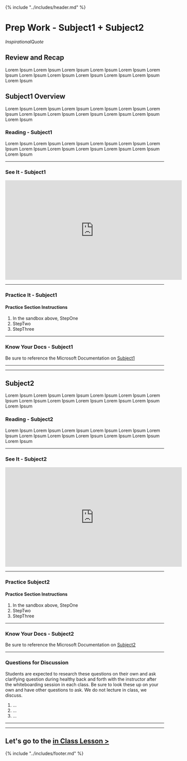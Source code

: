 {% include "../includes/header.md" %}

# Prep Work - Subject1 + Subject2

*InspirationalQuote*

## Review and Recap
<!-- Quickly cover the last prep work and how it bring the student to these new topics. Remember to guide their learning experience and move them through fluidly. The student is our customer and we must create a wonderful user experience for them.  -->

Lorem Ipsum Lorem Ipsum Lorem Ipsum Lorem Ipsum Lorem Ipsum Lorem Ipsum
Lorem Ipsum Lorem Ipsum Lorem Ipsum Lorem Ipsum Lorem Ipsum Lorem Ipsum

<!-- ## Prep For Your Career: TASKorHABITtoCREATE-->

<!-- ### Why it's Important -->
<!-- This section is meant to develop our student soft-skills or daily routine to make them more value to future employers. Things like books to read, apps to build, youTubers to follow, learning habits, agile approaches, etc. This is where we give them a background to the history or common practice in the industry. We must remember they have no idea how the tech world works and many haven't had a professional job before. -->

<!-- Give them the why behind the ACTION ITEM they're about to do. -->

<!-- ### Action Item -->
<!-- This is a specific task they can do NOW. It needs to be small and make them feel they are actually contributing to the their career, LinkedIn profile update, follow people on Medium, youTube, GitHub, Reddit, Hackernews, etc...  -->
<!-- Lorem Ipsum Lorem Ipsum Lorem Ipsum Lorem Ipsum Lorem Ipsum Lorem -->

<!-- ## Hear it from a Grad - TOPIC -->

<!-- ### Question: The question...? -->

<!-- As we develop our curriculum, we not only want to teach hard-skills but also soft-skill and confidence. We connect with humans and the more we use our graduates to support current students the more successful they should be in the future. As ACA grows, we should include a short video clip of a grad being asked a question about the TOPIC. This will bring to the student context to the what their doing and why its important. Again, always instilling confidence!! -->

<!-- <iframe width="560" height="315" src="https://www.youtube.com/embed/XQu8TTBmGhA" frameborder="0" allow="autoplay; encrypted-media" allowfullscreen></iframe> -->

## Subject1 Overview

<!-- In the overview, students should see the why of what they're about to learn about. This is the place for you to use metaphors or familiar everyday objects to relate the abstract computer concept to. Here is where we will tell the students the "WHY" behind what they're about to read and learn about. Then we'll give them an overview of the material, sort of a "Big Picture" of the new concept so they can go in with a context of the very NEW material.-->
Lorem Ipsum Lorem Ipsum Lorem Ipsum Lorem Ipsum Lorem Ipsum Lorem Ipsum
Lorem Ipsum Lorem Ipsum Lorem Ipsum Lorem Ipsum Lorem Ipsum Lorem Ipsum

### Reading - Subject1

<!-- Give them something to read in your words, as if you were talking to them about the topic. Within the reading you can link to a few articles: Medium, Wikipedia, Microsoft, CSS-Tricks, W3S, MozillaDev, etc... anything that can help give more perspective on the subject.  -->
Lorem Ipsum Lorem Ipsum Lorem Ipsum Lorem Ipsum Lorem Ipsum Lorem Ipsum
Lorem Ipsum Lorem Ipsum Lorem Ipsum Lorem Ipsum Lorem Ipsum Lorem Ipsum

******

### See It - Subject1

<!-- This should be a clear, decent quality, non-lame video that helps visually explain and teach the concept. It can come from youTube as long as it doesn't go to another code school. Eventually all video content should come from ACA. REPLACE the VIDEO PLACE HOLDER BELOW with the iframe from youTube or Vimeo-->
<iframe width="560" height="315" src="https://www.youtube.com/embed/XQu8TTBmGhA" frameborder="0" allow="autoplay; encrypted-media" allowfullscreen></iframe>

******

### Practice It - Subject1
<!-- Insert an iframe of a DotNet Fiddle, CodePen, or Repl.it with  pre-built code block(s) for the student to begin tinkering with quickly. The Code Sandbox should eventually be moved over to be owned by ACA. -->

#### Practice Section Instructions

<!-- In the sandbox above you will do x, y, z. Give the students starter instructions to get them in to the code more quickly. Remember, they're very young and you will need to guide them a little more to get them going. -->

1. In the sandbox above, StepOne
1. StepTwo
1. StepThree

******

### Know Your Docs - Subject1
<!-- Link to the docs that cover this concept -->

Be sure to reference the Microsoft Documentation on [Subject1](https://docs.microsoft.com/en-us/dotnet/)

******
******

## Subject2

<!-- In the overview, students should see the why of what they're about to learn about. This is the place for you to use metaphors or familiar everyday objects to relate the abstract computer concept to. Here is where we will tell the students the "WHY" behind what they're about to read and learn about. Then we'll give them an overview of the material, sort of a "Big Picture" of the new concept so they can go in with a context of the very NEW material.-->
Lorem Ipsum Lorem Ipsum Lorem Ipsum Lorem Ipsum Lorem Ipsum Lorem Ipsum
Lorem Ipsum Lorem Ipsum Lorem Ipsum Lorem Ipsum Lorem Ipsum Lorem Ipsum

### Reading - Subject2

<!-- Give them something to read in your words, as if you were talking to them about the topic. Within the reading you can link to a few articles: Medium, Wikipedia, Microsoft, CSS-Tricks, W3S, MozillaDev, etc... anything that can help give more perspective on the subject.  -->
Lorem Ipsum Lorem Ipsum Lorem Ipsum Lorem Ipsum Lorem Ipsum Lorem Ipsum
Lorem Ipsum Lorem Ipsum Lorem Ipsum Lorem Ipsum Lorem Ipsum Lorem Ipsum

******

### See It - Subject2

<!-- This should be a clear, decent quality, non-lame video that helps visually explain and teach the concept. It can come from youTube as long as it doesn't go to another code school. Eventually all video content should come from ACA. REPLACE the VIDEO PLACE HOLDER BELOW with the iframe from youTube or Vimeo-->
<iframe width="560" height="315" src="https://www.youtube.com/embed/XQu8TTBmGhA" frameborder="0" allow="autoplay; encrypted-media" allowfullscreen></iframe>

******

### Practice Subject2
<!-- Insert an iframe of a DotNet Fiddle, CodePen, or Repl.it with  pre-built code block(s) for the student to begin tinkering with quickly. The Code Sandbox should eventually be moved over to be owned by ACA. -->

#### Practice Section Instructions

<!-- In the sandbox above you will do x, y, z. Give the students starter instructions to get them in to the code more quickly. Remember, they're very young and you will need to guide them a little more to get them going. -->

1. In the sandbox above, StepOne
1. StepTwo
1. StepThree

******

### Know Your Docs - Subject2
<!-- Link to the docs that cover this concept -->

Be sure to reference the Microsoft Documentation on [Subject2](https://docs.microsoft.com/en-us/dotnet/)

******

### Questions for Discussion

Students are expected to research these questions on their own and ask clarifying question during healthy back and forth with the instructor after the whiteboarding session in each class. Be sure to look these up on your own and have other questions to ask. We do not lecture in class, we discuss.

1. ...
1. ...
1. ...

******
******

## Let's go to the [in Class Lesson >](02DayClass.md)

{% include "../includes/footer.md" %}
